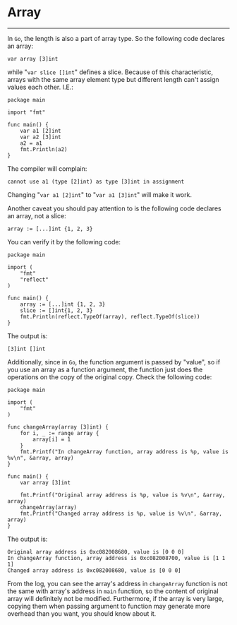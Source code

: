 # Array
----
In `Go`, the length is also a part of array type. So the following code declares an array:  

	var array [3]int
while "`var slice []int`" defines a slice. Because of this characteristic, arrays with the same array element type but different length can't assign values each other. I.E.:

	package main
	
	import "fmt"
	
	func main() {
		var a1 [2]int
		var a2 [3]int
		a2 = a1
		fmt.Println(a2)
	}
The compiler will complain:  

	cannot use a1 (type [2]int) as type [3]int in assignment

Changing "`var a1 [2]int`" to "`var a1 [3]int`" will make it work.  

Another caveat you should pay attention to is the following code declares an array, not a slice:  

	array := [...]int {1, 2, 3} 
You can verify it by the following code:  

	package main
	
	import (
		"fmt"
		"reflect"
	)
	
	func main() {
		array := [...]int {1, 2, 3}
		slice := []int{1, 2, 3}
		fmt.Println(reflect.TypeOf(array), reflect.TypeOf(slice))
	}

The output is:  

	[3]int []int

Additionally, since in `Go`, the function argument is passed by "value", so if you use an array as a function argument, the function just does the operations on the copy of the original copy. Check the following code: 

	package main

	import (
		"fmt"
	)
	
	func changeArray(array [3]int) {
		for i, _ := range array {
			array[i] = 1
		}
		fmt.Printf("In changeArray function, array address is %p, value is %v\n", &array, array)
	}
	
	func main() {
		var array [3]int
	
		fmt.Printf("Original array address is %p, value is %v\n", &array, array)
		changeArray(array)
		fmt.Printf("Changed array address is %p, value is %v\n", &array, array)
	}   

The output is:  

	Original array address is 0xc082008680, value is [0 0 0]
	In changeArray function, array address is 0xc082008700, value is [1 1 1]
	Changed array address is 0xc082008680, value is [0 0 0]

From the log, you can see the array's address in `changeArray` function is not the same with array's address in `main` function, so the content of original array will definitely not be modified. Furthermore, if the array is very large, copying them when passing argument to function may generate more overhead than you want, you should know about it.   